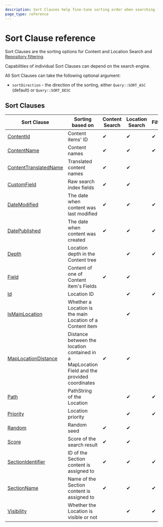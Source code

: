 ```yaml
---
description: Sort Clauses help fine-tune sorting order when searching for content and Locations.
page_type: reference
---
```


# Sort Clause reference

Sort Clauses are the sorting options for Content and Location Search and
[Repository filtering](search_api.md#repository-filtering).

Capabilities of individual Sort Clauses can depend on the search engine.

All Sort Clauses can take the following optional argument:

- `sortDirection` - the direction of the sorting, either `Query::SORT_ASC` (default) or `Query::SORT_DESC`

## Sort Clauses 

| Sort Clause                                                   | Sorting based on                                                                            | Content Search | Location Search | Filtering | 
|---------------------------------------------------------------|---------------------------------------------------------------------------------------------|----------------|-----------------|-----------|
| [ContentId](contentid_sort_clause.md)                         | Content items' ID                                                                           | &#10004;       | &#10004;        | &#10004;  |
| [ContentName](contentname_sort_clause.md)                     | Content names                                                                               | &#10004;       | &#10004;        | &#10004;  |
| [ContentTranslatedName](contenttranslatedname_sort_clause.md) | Translated content names                                                                    | &#10004;       | &#10004;        |           |
| [CustomField](customfield_sort_clause.md)                     | Raw search index fields                                                                     | &#10004;       | &#10004;        |           |
| [DateModified](datemodified_sort_clause.md)                   | The date when content was last modified                                                     | &#10004;       | &#10004;        | &#10004;  |
| [DatePublished](datepublished_sort_clause.md)                 | The date when content was created                                                           | &#10004;       | &#10004;        | &#10004;  |
| [Depth](depth_sort_clause.md)                                 | Location depth in the Content tree                                                          |                | &#10004;        | &#10004;  |
| [Field](field_sort_clause.md)                                 | Content of one of Content item's Fields                                                     | &#10004;       | &#10004;        |           |
| [Id](id_sort_clause.md)                                       | Location ID                                                                                 |                | &#10004;        | &#10004;  |
| [IsMainLocation](ismainlocation_sort_clause.md)               | Whether a Location is the main Location of a Content item                                   |                | &#10004;        |           |
| [MapLocationDistance](maplocationdistance_sort_clause.md)     | Distance between the location contained in a MapLocation Field and the provided coordinates | &#10004;       | &#10004;        |           |
| [Path](path_sort_clause.md)                                   | PathString of the Location                                                                  |                | &#10004;        | &#10004;  |
| [Priority](priority_sort_clause.md)                           | Location priority                                                                           |                | &#10004;        | &#10004;  |
| [Random](random_sort_clause.md)                               | Random seed                                                                                 | &#10004;       | &#10004;        |           |
| [Score](score_sort_clause.md)                                 | Score of the search result                                                                  | &#10004;       | &#10004;        |           |
| [SectionIdentifier](sectionidentifier_sort_clause.md)         | ID of the Section content is assigned to                                                    | &#10004;       | &#10004;        | &#10004;  |
| [SectionName](sectionname_sort_clause.md)                     | Name of the Section content is assigned to                                                  | &#10004;       | &#10004;        | &#10004;  |
| [Visibility](visibility_sort_clause.md)                       | Whether the Location is visible or not                                                      |                | &#10004;        | &#10004;  |
